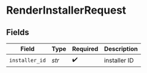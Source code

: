 # RenderInstallerRequest


## Fields

| Field              | Type               | Required           | Description        |
| ------------------ | ------------------ | ------------------ | ------------------ |
| `installer_id`     | *str*              | :heavy_check_mark: | installer ID       |